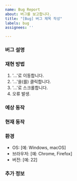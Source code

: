 ```yaml
---
name: Bug Report
about: 버그를 보고합니다.
title: "[Bug] 버그 제목 작성"
labels: bug
assignees: ''

---
```


### 버그 설명
<!-- 버그에 대한 명확한 설명을 작성하세요. -->

### 재현 방법
1. '...'로 이동합니다.
2. '...'을(를) 클릭합니다.
3. '...'로 스크롤합니다.
4. 오류 발생.

### 예상 동작
<!-- 기대했던 올바른 동작을 설명하세요. -->

### 현재 동작
<!-- 현재 발생한 문제를 설명하세요. -->

### 환경
- OS: [예: Windows, macOS]
- 브라우저: [예: Chrome, Firefox]
- 버전: [예: 22]

### 추가 정보
<!-- 추가적으로 참고할 사항이 있다면 여기에 작성하세요. -->
